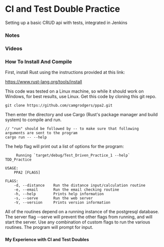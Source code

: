 # CI and Test Double Practice

Setting up a basic CRUD api with tests, integrated in Jenkins

### Notes

### Videos

### How To Install And Compile

First, install Rust using the instructions provided at this link:

https://www.rust-lang.org/tools/install

This code was tested on a Linux machine, so while it should work on Windows, for best results, use Linux.
Get this code by cloning this git repo.
```
git clone https://github.com/camgrodgers/ppa2.git
```
Then enter the directory and use Cargo (Rust's package manager and build system) to compile and run.
```
// "run" should be followed by -- to make sure that following arguments are sent to the program
cargo run -- --help
```
The help flag will print out a list of options for the program:
```
     Running `target/debug/Test_Driven_Practice_1 --help`
TDD_Practice

USAGE:
    PPA2 [FLAGS]

FLAGS:
    -d, --distance    Run the distance input/calculation routine
    -e, --email       Run the email checking routine
    -h, --help        Prints help information
    -s, --serve       Run the web server
    -V, --version     Prints version information
```
All of the routines depend on a running instance of the postgresql database.
The server flag --serve will prevent the other flags from running, and will start the server.
Use any combination of custom flags to run the various routines. The program will prompt for input.

### 

#### My Experience with CI and Test Doubles

